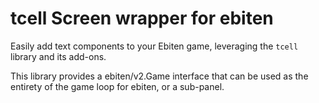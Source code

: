 # tcell Screen wrapper for ebiten

Easily add text components to your Ebiten game, leveraging the
`tcell` library and its add-ons.

This library provides a ebiten/v2.Game interface that can be
used as the entirety of the game loop for ebiten, or a sub-panel.
